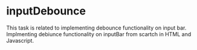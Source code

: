 # inputDebounce
This task is related to implementing debounce functionality on input bar.
Implmenting debiunce functionality on inputBar from scartch in HTML and Javascript.
